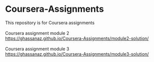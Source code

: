 # Coursera-Assignments
This repository is for Coursera assignments<br><br>
Coursera assignment module 2<br>
https://ghassanaz.github.io/Coursera-Assignments/module2-solution/ <br><br>
Coursera assignment module 3<br>
https://ghassanaz.github.io/Coursera-Assignments/module3-solution/ <br><br>
